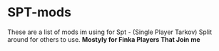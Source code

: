 # SPT-mods

These are a list of mods im using for Spt - (Single Player Tarkov)
Split around for others to use. **Mostyly for Finka Players That Join me**
